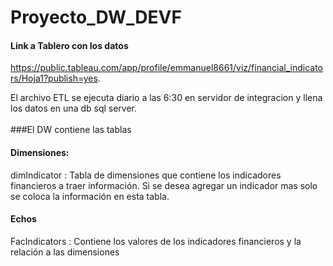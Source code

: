 # Proyecto_DW_DEVF

#### Link a Tablero con los datos <br>
https://public.tableau.com/app/profile/emmanuel8661/viz/financial_indicators/Hoja1?publish=yes.
<br>

El archivo ETL se ejecuta diario a las 6:30 en servidor de integracion y llena los datos en una db sql server. <br>
<br>
###El DW contiene las tablas <br>

#### Dimensiones: <br>
dimIndicator : Tabla de dimensiones que contiene los indicadores financieros a traer información. Si se desea agregar un indicador mas solo se coloca la información en esta tabla. 
<br>

#### Echos
FacIndicators : Contiene los valores de los indicadores financieros y la relación a las dimensiones


